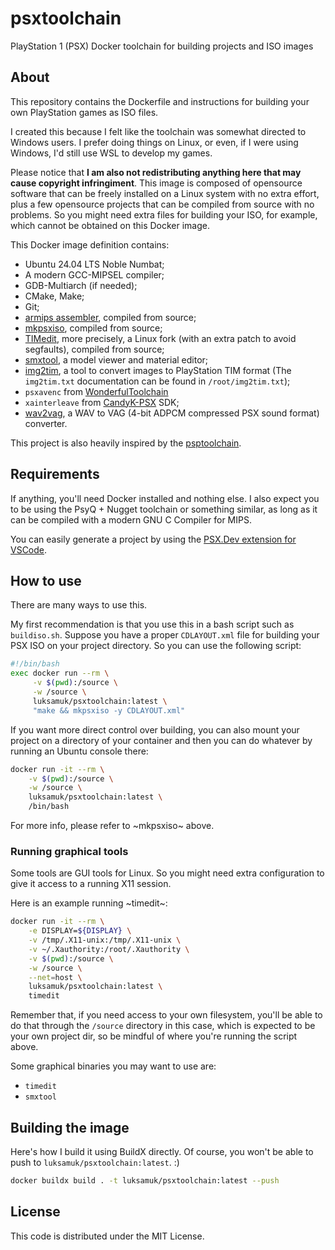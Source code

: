# psxtoolchain

PlayStation 1 (PSX) Docker toolchain for building projects and ISO images

## About

This repository contains the Dockerfile and instructions for building your own PlayStation games as ISO files.

I created this because I felt like the toolchain was somewhat directed to Windows users. I prefer doing things on Linux, or even, if I were using Windows, I'd still use WSL to develop my games.

Please notice that **I am also not redistributing anything here that may cause copyright infringiment**. This image is composed of opensource software that can be freely installed on a Linux system with no extra effort, plus a few opensource projects that can be compiled from source with no problems. So you might need extra files for building your ISO, for example, which cannot be obtained on this Docker image.

This Docker image definition contains:

- Ubuntu 24.04 LTS Noble Numbat;
- A modern GCC-MIPSEL compiler;
- GDB-Multiarch (if needed);
- CMake, Make;
- Git;
- [armips assembler](https://github.com/Kingcom/armips), compiled from source;
- [mkpsxiso](https://github.com/Lameguy64/mkpsxiso), compiled from source;
- [TIMedit](https://github.com/alex-free/TIMedit), more precisely, a Linux fork (with an extra patch to avoid segfaults), compiled from source;
- [smxtool](https://github.com/Lameguy64/smxtool), a model viewer and material editor;
- [img2tim](https://github.com/Lameguy64/img2tim), a tool to convert images to PlayStation TIM format (The `img2tim.txt` documentation can be found in `/root/img2tim.txt`);
- `psxavenc` from [WonderfulToolchain](https://github.com/WonderfulToolchain/psxavenc)
- `xainterleave` from [CandyK-PSX](https://github.com/ABelliqueux/candyk-psx) SDK;
- [wav2vag](https://github.com/Aikku93/wav2vag), a WAV to VAG (4-bit ADPCM compressed PSX sound format) converter.

This project is also heavily inspired by the [psptoolchain](https://github.com/pspdev/psptoolchain).

## Requirements

If anything, you'll need Docker installed and nothing else.
I also expect you to be using the PsyQ + Nugget toolchain or something similar, as long as it can be compiled with a modern GNU C Compiler for MIPS.

You can easily generate a project by using the [PSX.Dev extension for VSCode](https://marketplace.visualstudio.com/items?itemName=Grumpycoders.psx-dev).

## How to use

There are many ways to use this.

My first recommendation is that you use this in a bash script such as `buildiso.sh`. Suppose you have a proper `CDLAYOUT.xml` file for building your PSX ISO on your project directory. So you can use the following script:

```bash
#!/bin/bash
exec docker run --rm \
     -v $(pwd):/source \
     -w /source \
     luksamuk/psxtoolchain:latest \
     "make && mkpsxiso -y CDLAYOUT.xml"
```

If you want more direct control over building, you can also mount your project on a directory of your container and then you can do whatever by running an Ubuntu console there:

```bash
docker run -it --rm \
    -v $(pwd):/source \
    -w /source \
    luksamuk/psxtoolchain:latest \
    /bin/bash
```

For more info, please refer to ~mkpsxiso~ above.

### Running graphical tools

Some tools are GUI tools for Linux. So you might need extra configuration to give it access to a running X11 session.

Here is an example running ~timedit~:

```bash
docker run -it --rm \
    -e DISPLAY=${DISPLAY} \
    -v /tmp/.X11-unix:/tmp/.X11-unix \
    -v ~/.Xauthority:/root/.Xauthority \
    -v $(pwd):/source \
    -w /source \
    --net=host \
    luksamuk/psxtoolchain:latest \
    timedit
```

Remember that, if you need access to your own filesystem, you'll be able to do that through the `/source` directory in this case, which is expected to be your own project dir, so be mindful of where you're running the script above.

Some graphical binaries you may want to use are:

- `timedit`
- `smxtool`

## Building the image

Here's how I build it using BuildX directly. Of course, you won't be able to push to `luksamuk/psxtoolchain:latest`. :)

```bash
docker buildx build . -t luksamuk/psxtoolchain:latest --push
```

## License

This code is distributed under the MIT License.


